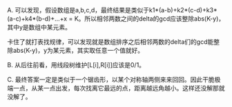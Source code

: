 A. 可以发现，假设数组是a,b,c,d，最终结果是类似于k1*(a-b)+k2*(c-d)+k3*(a-c)+k4*(b-d)+...+x = K。所以相邻两数之间的delta的gcd应该整除abs(K-y)，其中y是数组中某元素。

   卡住了就打表找规律，可以发现就是数组排序之后相邻两数的delta们的gcd能整除abs(K-y)，y为某元素，其实取任意一个值就好。
   
B. 从后往前看，用线段树维护[L[i],R[i]]应该是0/1。

C. 最终答案一定是类似于一个锯齿形，以某个对称轴两侧来来回回。因此干脆极端一点，从某一点出发，每次找离它最远的点，距离越远角越小。这样还没解那就没解了。
   
